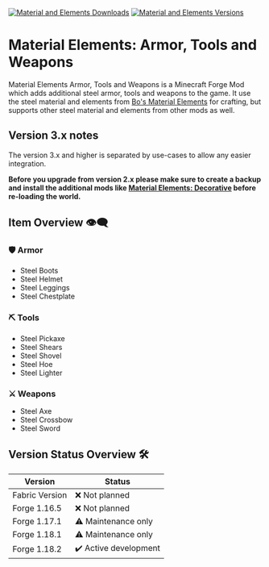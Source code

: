 [![Material and Elements Downloads](http://cf.way2muchnoise.eu/full_material-elements-armor-tools-and-weapons_downloads.svg)](https://www.curseforge.com/minecraft/mc-mods/material-elements-armor-tools-and-weapons)
[![Material and Elements Versions](http://cf.way2muchnoise.eu/versions/Minecraft_material-elements-armor-tools-and-weapons_all.svg)](https://www.curseforge.com/minecraft/mc-mods/material-elements-armor-tools-and-weapons)

# Material Elements: Armor, Tools and Weapons

Material Elements Armor, Tools and Weapons is a Minecraft Forge Mod which adds additional steel armor, tools and weapons to the game.
It use the steel material and elements from [Bo's Material Elements][material-elements] for crafting, but supports
other steel material and elements from other mods as well.

## Version 3.x notes

The version 3.x and higher is separated by use-cases to allow any easier integration.

**Before you upgrade from version 2.x please make sure to create a backup and install the additional mods like [Material Elements: Decorative][material-elements-decorative] before re-loading the world.**

## Item Overview 👁️‍🗨️

### 🛡️ Armor

- Steel Boots
- Steel Helmet
- Steel Leggings
- Steel Chestplate

### ⛏️ Tools

- Steel Pickaxe
- Steel Shears
- Steel Shovel
- Steel Hoe
- Steel Lighter

### ⚔️ Weapons

- Steel Axe
- Steel Crossbow
- Steel Sword

## Version Status Overview 🛠️

| Version        | Status                |
| -------------- | --------------------- |
| Fabric Version | ❌ Not planned        |
| Forge 1.16.5   | ❌ Not planned        |
| Forge 1.17.1   | ⚠️ Maintenance only   |
| Forge 1.18.1   | ⚠️ Maintenance only   |
| Forge 1.18.2   | ✔️ Active development |

[logo]: src/main/resources/logo.png
[material-elements]: https://www.curseforge.com/minecraft/mc-mods/material-elements
[material-elements-decorative]: https://www.curseforge.com/minecraft/mc-mods/material-elements-decorative
[material-elements-armor-tools-and-weapons]: https://www.curseforge.com/minecraft/mc-mods/material-elements-armor-tools-and-weapons

